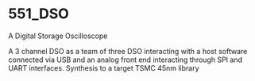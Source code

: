 # 551_DSO
A Digital Storage Oscilloscope

A 3 channel DSO as a team of three
DSO interacting with a host software connected via USB and an analog front end interacting through SPI and UART interfaces.
Synthesis to a target TSMC 45nm library

